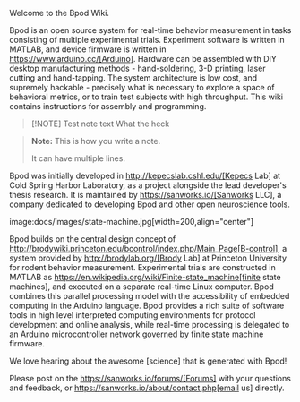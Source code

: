 Welcome to the Bpod Wiki.

Bpod is an open source system for real-time behavior measurement in tasks consisting of multiple experimental trials. Experiment software is written in MATLAB, and device firmware is written in https://www.arduino.cc/[Arduino]. Hardware can be assembled with DIY desktop manufacturing methods - hand-soldering, 3-D printing, laser cutting and hand-tapping. The system architecture is low cost, and supremely hackable - precisely what is necessary to explore a space of behavioral metrics, or to train test subjects with high throughput. This wiki contains instructions for assembly and programming.

> [!NOTE] Test note text
> What the heck

> **Note:** This is how you write a note.
>
> It can have multiple lines.


Bpod was initially developed in http://kepecslab.cshl.edu/[Kepecs Lab] at Cold Spring Harbor Laboratory, as a project alongside the lead developer's thesis research. It is maintained by https://sanworks.io/[Sanworks LLC], a company dedicated to developing Bpod and other open neuroscience tools.

image:docs/images/state-machine.jpg[width=200,align="center"]

Bpod builds on the central design concept of http://brodywiki.princeton.edu/bcontrol/index.php/Main_Page[B-control], a system provided by http://brodylab.org/[Brody Lab] at Princeton University for rodent behavior measurement. Experimental trials are constructed in MATLAB as https://en.wikipedia.org/wiki/Finite-state_machine[finite state machines], and executed on a separate real-time Linux computer. Bpod combines this parallel processing model with the accessibility of embedded computing in the Arduino language. Bpod provides a rich suite of software tools in high level interpreted computing environments for protocol development and online analysis, while real-time processing is delegated to an Arduino microcontroller network governed by finite state machine firmware.

We love hearing about the awesome [science] that is generated with Bpod! 

Please post on the https://sanworks.io/forums/[Forums] with your questions and feedback, or https://sanworks.io/about/contact.php[email us] directly.